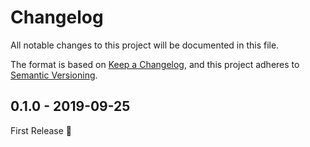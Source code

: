 # Changelog
All notable changes to this project will be documented in this file.

The format is based on [Keep a Changelog](https://keepachangelog.com/en/1.0.0/),
and this project adheres to [Semantic Versioning](https://semver.org/spec/v2.0.0.html).

## 0.1.0 - 2019-09-25

First Release 🎉

[Unreleased]: https://github.com/comit-network/create-comit-app/compare/0.1.0...HEAD
[0.1.0]: https://github.com/comit-network/create-comit-app/releases/tag/0.1.0
